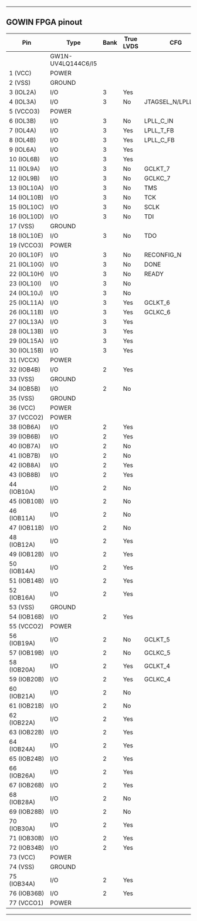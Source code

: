 ***

GOWIN FPGA pinout
---------
Pin  | Type   | Bank | True LVDS | CFG |  Pin  | Type   | Bank | True LVDS | CFG
-|-|-|-|-|-|-|-|-|-|
&emsp;&emsp;&emsp;&emsp;&emsp;&emsp; | GW1N-UV4LQ144C6/I5 | | | | &emsp;&emsp;&emsp;&emsp;&emsp;&emsp; | GW1N-UV9LQ144C6/I5 | | | | 
1 (VCC)  | POWER | | | | | | | | | 
2 (VSS)  | GROUND | | | | | | | | | 
3 (IOL2A) | I/O | 3 | Yes | | | | | | | 
4 (IOL3A) | I/O | 3 | No | JTAGSEL_N/LPLL_T_IN | | | | | |
5 (VCCO3)  | POWER | | | | | | | | | 
6 (IOL3B) | I/O | 3 | No | LPLL_C_IN | | | | | |
7 (IOL4A) | I/O | 3 | Yes | LPLL_T_FB | | | | | |
8 (IOL4B) | I/O | 3 | Yes | LPLL_C_FB | | | | | |
9 (IOL6A) | I/O | 3 | Yes | | | | | | |
10 (IOL6B) | I/O | 3 | Yes | | | | | | |
11 (IOL9A) | I/O | 3 | No | GCLKT_7 | | | | | |
12 (IOL9B) | I/O | 3 | No | GCLKC_7 | | | | | |
13 (IOL10A) | I/O | 3 | No | TMS | | | | | |
14 (IOL10B) | I/O | 3 | No | TCK | | | | | |
15 (IOL10C) | I/O | 3 | No | SCLK | | | | | |
16 (IOL10D) | I/O | 3 | No | TDI | | | | | |
17 (VSS)  | GROUND | | | | | | | | | 
18 (IOL10E) | I/O | 3 | No | TDO | | | | | |
19 (VCCO3)  | POWER | | | | | | | | | 
20 (IOL10F) | I/O | 3 | No | RECONFIG_N | | | | | |
21 (IOL10G) | I/O | 3 | No | DONE | | | | | |
22 (IOL10H) | I/O | 3 | No | READY | | | | | |
23 (IOL10I) | I/O | 3 | No | | | | | | |
24 (IOL10J) | I/O | 3 | No | | | | | | |
25 (IOL11A) | I/O | 3 | Yes | GCLKT_6 | | | | | |
26 (IOL11B) | I/O | 3 | Yes | GCLKC_6 | | | | | |
27 (IOL13A) | I/O | 3 | Yes | | | | | | |
28 (IOL13B) | I/O | 3 | Yes | | | | | | |
29 (IOL15A) | I/O | 3 | Yes | | | | | | |
30 (IOL15B) | I/O | 3 | Yes | | | | | | |
31 (VCCX)  | POWER | | | | | | | | | 
32 (IOB4B) | I/O | 2 | Yes | | | | | | |
33 (VSS)  | GROUND | | | | | | | | | 
34 (IOB5B) | I/O | 2 | No | | | | | | |
35 (VSS)  | GROUND | | | | | | | | | 
36 (VCC)  | POWER | | | | | | | | | 
37 (VCCO2)  | POWER | | | | | | | | | 
38 (IOB6A) | I/O | 2 | Yes | | | | | | |
39 (IOB6B) | I/O | 2 | Yes | | | | | | |
40 (IOB7A) | I/O | 2 | No | | | | | | |
41 (IOB7B) | I/O | 2 | No | | | | | | |
42 (IOB8A) | I/O | 2 | Yes | | | | | | |
43 (IOB8B) | I/O | 2 | Yes | | | | | | |
44 (IOB10A) | I/O | 2 | No | | | | | | |
45 (IOB10B) | I/O | 2 | No | | | | | | |
46 (IOB11A) | I/O | 2 | No | | | | | | |
47 (IOB11B) | I/O | 2 | No | | | | | | |
48 (IOB12A) | I/O | 2 | Yes | | | | | | |
49 (IOB12B) | I/O | 2 | Yes | | | | | | |
50 (IOB14A) | I/O | 2 | Yes | | | | | | |
51 (IOB14B) | I/O | 2 | Yes | | | | | | |
52 (IOB16A) | I/O | 2 | Yes | | | | | | |
53 (VSS)  | GROUND | | | | | | | | | 
54 (IOB16B) | I/O | 2 | Yes | | | | | | |
55 (VCCO2)  | POWER | | | | | | | | | 
56 (IOB19A) | I/O | 2 | No | GCLKT_5 | | | | | |
57 (IOB19B) | I/O | 2 | No | GCLKC_5 | | | | | |
58 (IOB20A) | I/O | 2 | Yes | GCLKT_4 | | | | | |
59 (IOB20B) | I/O | 2 | Yes | GCLKC_4 | | | | | |
60 (IOB21A) | I/O | 2 | No | | | | | | |
61 (IOB21B) | I/O | 2 | No | | | | | | |
62 (IOB22A) | I/O | 2 | Yes | | | | | | |
63 (IOB22B) | I/O | 2 | Yes | | | | | | |
64 (IOB24A) | I/O | 2 | Yes | | | | | | |
65 (IOB24B) | I/O | 2 | Yes | | | | | | |
66 (IOB26A) | I/O | 2 | Yes | | | | | | |
67 (IOB26B) | I/O | 2 | Yes | | | | | | |
68 (IOB28A) | I/O | 2 | No | | | | | | |
69 (IOB28B) | I/O | 2 | No | | | | | | |
70 (IOB30A) | I/O | 2 | Yes | | | | | | |
71 (IOB30B) | I/O | 2 | Yes | | | | | | |
72 (IOB34B) | I/O | 2 | Yes | | | | | | |
73 (VCC)  | POWER | | | | | | | | | 
74 (VSS)  | GROUND | | | | | | | | | 
75 (IOB34A) | I/O | 2 | Yes | | | | | | |
76 (IOB36B) | I/O | 2 | Yes | | | | | | |
77 (VCCO1)  | POWER | | | | | | | | | 


***
